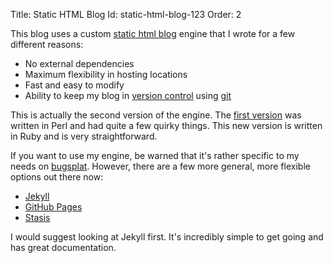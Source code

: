 Title: Static HTML Blog
Id: static-html-blog-123
Order: 2

This blog uses a custom [static html blog](http://bugsplat.info/2011-12-14-yet-another-not-very-static-blog-generator.html) engine that I wrote for a few different reasons:

 * No external dependencies
 * Maximum flexibility in hosting locations
 * Fast and easy to modify
 * Ability to keep my blog in [version control](https://github.com/peterkeen/bugsplat.rb) using [git](http://git-scm.com/)
 
This is actually the second version of the engine. The [first version](https://github.com/peterkeen/bugsplat.info) was written in Perl and had quite a few quirky things. This new version is written in Ruby and is very straightforward.

If you want to use my engine, be warned that it's rather specific to my needs on [bugsplat](http://bugsplat.info). However, there are a few more general, more flexible options out there now:

 * [Jekyll](https://github.com/mojombo/jekyll)
 * [GitHub Pages](http://pages.github.com/)
 * [Stasis](http://stasis.me/)

I would suggest looking at Jekyll first. It's incredibly simple to get going and has great documentation.

